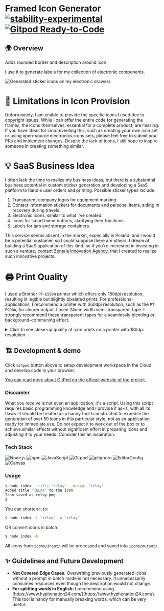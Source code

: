 # Framed Icon Generator [![stability-experimental](https://img.shields.io/badge/stability-experimental-orange.svg)](https://github.com/emersion/stability-badges#experimental) [![Gitpod Ready-to-Code](https://img.shields.io/badge/Gitpod-ready--to--code-blue?logo=gitpod)](https://gitpod.io/#https://github.com/zentala/framed-icon-generator)

## 🌍 Overview
Adds rounded border and description around icon. 

I use it to generate labels for my collection of electronic components.

![Generated sticker icons on my electronic drawers](https://cdn.zentala.io/img/framed/framed_icon.jpg)

# 📝 Limitations in Icon Provision
Unfortunately, I am unable to provide the specific icons I used due to copyright issues. While I can offer the entire code for generating the frames, the icons themselves, essential for a complete product, are missing. If you have ideas for circumventing this, such as creating your own icon set or using open-source electronics icons sets, please feel free to submit your PRs and implement changes. Despite the lack of icons, I still hope to inspire someone in creating something similar.

# 💡 SaaS Business Idea
I often lack the time to realize my business ideas, but there is a substantial business potential in custom sticker generation and developing a SaaS platform to handle user orders and printing. Possible sticker types include:
1) Transparent company logos for equipment marking.
2) Contact information stickers for documents and personal items, aiding in recovery during travels.
3) Electronic icons, similar to what I've created.
4) Icons for smart home buttons, clarifying their functions.
5) Labels for jars and storage containers.

This service seems absent in the market, especially in Poland, and I would be a potential customer, so I could suppose there are others. I dream of building a SaaS application of this kind, so if you're interested in investing in such a venture, contact [Zentala Innovation Agency](http://zentala.agency/), that I created to realize such innovative projects.

# 🖨️ Print Quality
I used a Brother `PT-E550W` printer which offers only 180dpi resolution, resulting in legible but slightly pixelated prints. For professional applications, I recommend a printer with 360dpi resolution, such as the `PT-P900W`, for clearer output. I used 24mm width semi-transparent tape. I strongly recommend these transparent tapes for a seamlessly blending or background-communing effect.

<details>
<summary>Click to see close-up quality of icon prints on a printer with 180dpi resolution</summary>
  
![1.27mm THT pin connectors](https://cdn.zentala.io/img/framed/127mmTHT.jpg)
![7-segment digital display](https://cdn.zentala.io/img/framed/7-seg.digits.jpg)
![AC to DC converters](https://cdn.zentala.io/img/framed/ac.dc.jpg)
![Arduino microcontrollers](https://cdn.zentala.io/img/framed/arduino.jpg)
![ATmega microcontrollers](https://cdn.zentala.io/img/framed/atmega.jpg)
![Audio connectors & accesories](https://cdn.zentala.io/img/framed/audio.jpg)
![Regulated DC to DC converter](https://cdn.zentala.io/img/framed/dc.dc.jpg)
![DC to DC converter](https://cdn.zentala.io/img/framed/dc.dc.2.jpg)
![Various diodes](https://cdn.zentala.io/img/framed/diodes.jpg)
![ESP32 microcontroller modules](https://cdn.zentala.io/img/framed/esp32.jpg)
![ESP8266 Wi-Fi modules](https://cdn.zentala.io/img/framed/esp8266.jpg)
![Jumper cables](https://cdn.zentala.io/img/framed/jumper.cables.jpg)
![R9V battery holders](https://cdn.zentala.io/img/framed/r9.holders.jpg)
![Electrical relays](https://cdn.zentala.io/img/framed/relays.jpg)
![Various resistors](https://cdn.zentala.io/img/framed/resistors.jpg)
![Servo motors](https://cdn.zentala.io/img/framed/servo.jpg)
![Shift registers IC](https://cdn.zentala.io/img/framed/shift.register.jpg)
![Solder masks for PCBs](https://cdn.zentala.io/img/framed/solder.masks.jpg)
<!-- ![IEC 320 C14 power connector](https://cdn.zentala.io/img/framed/iec320.c14.jpg) -->

</details>

## 🏗 Development & demo
Click `Gitpod` button above to setup development workspace in the Cloud and develop code in your browser. 

[You can read more about GitPod on the officail website of the project.](https://www.gitpod.io/)

### Discamler
What you receive is not even an application; it's a script. Using this script requires basic programming knowledge and I provide it as-is, with all its flaws. It should be treated as a handy tool I constructed to expedite the generation of over 50 icons in this particular style, not as an application ready for immediate use. Do not expect it to work out of the box or to achieve similar effects without significant effort in preparing icons and adjusting it to your needs. Consider this an inspiration.


### Tech Stack

![Node.js](https://img.shields.io/badge/-Node.js-339933?logo=nodedotjs&logoColor=white) 
![npm](https://img.shields.io/badge/-npm-CB3837?logo=npm&logoColor=white)
![JavaScript](https://img.shields.io/badge/-JavaScript-F7DF1E?logo=javascript&logoColor=black) 
![Gitpod](https://img.shields.io/badge/-Gitpod-1A1F71?logo=gitpod&logoColor=white) 
![gitignore](https://img.shields.io/badge/-gitignore.io-204ECF?logo=gitignoredotio&logoColor=white) 
![EditorConfig](https://img.shields.io/badge/-EditorConfig-FEFEFE?logo=editorconfig&logoColor=black) 
![Canvas](https://img.shields.io/badge/-Canvas-FFC0CB?logo=canvas&logoColor=white) 


### Usage

``` bash
$ node index --title "relay" --output "relay"
Added title "RELAY" to the icon
Icon saved as relay.png
$
```

You can shorten it to:
``` bash
$ node index -t "relay" -o "relay"
```

OR convert icons in batch:
``` bash
$ node index -b
```

All icons from `icons/input/` will be processed and saved into `icons/output/`.

## ✨ Guidelines and Future Development

* **Not Covered Edge Cases:** Overwriting previously generated icons without a prompt in batch mode is not necessary. It unnecessarily consumes resources even though the description would not change.
* **For splitting words in English:** I recommend using [https://www.hyphenation24.com/](https://www.hyphenation24.com/). This tool is handy for manually breaking words, which can be very useful.
